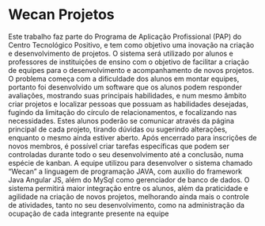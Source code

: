 # Wecan Projetos

Este trabalho faz parte do Programa de Aplicação Profissional (PAP) do Centro
Tecnológico Positivo, e tem como objetivo uma inovação na criação e
desenvolvimento de projetos. O sistema será utilizado por alunos e professores de
instituições de ensino com o objetivo de facilitar a criação de equipes para o
desenvolvimento e acompanhamento de novos projetos. O problema começa com a
dificuldade dos alunos em montar equipes, portanto foi desenvolvido um software que
os alunos podem responder avaliações, mostrando suas principais habilidades, e num
mesmo âmbito criar projetos e localizar pessoas que possuam as habilidades
desejadas, fugindo da limitação do círculo de relacionamentos, e focalizando nas
necessidades. Estes alunos poderão se comunicar através da página principal de
cada projeto, tirando dúvidas ou sugerindo alterações, enquanto o mesmo ainda
estiver aberto. Após encerrado para inscrições de novos membros, é possível criar
tarefas específicas que podem ser controladas durante todo o seu desenvolvimento
até a conclusão, numa espécie de kanban. A equipe utilizou para desenvolver o
sistema chamado “Wecan” a linguagem de programação JAVA, com auxílio do
framework Java Angular JS, além do MySql como gerenciador de banco de dados. O
sistema permitirá maior integração entre os alunos, além da praticidade e agilidade na
criação de novos projetos, melhorando ainda mais o controle de atividades, tanto no
seu desenvolvimento, como na administração da ocupação de cada integrante
presente na equipe
